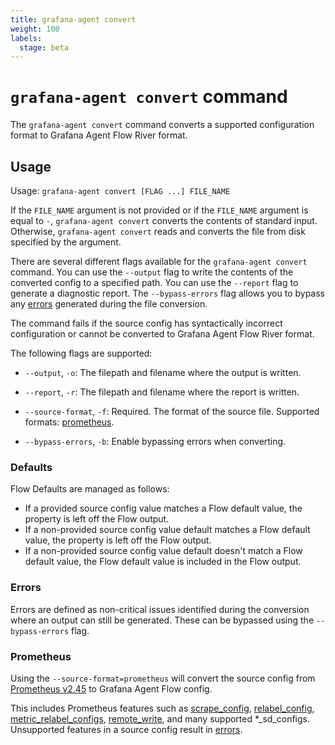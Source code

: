 ```yaml
---
title: grafana-agent convert
weight: 100
labels:
  stage: beta
---
```


# `grafana-agent convert` command

The `grafana-agent convert` command converts a supported configuration format
to Grafana Agent Flow River format.

## Usage

Usage: `grafana-agent convert [FLAG ...] FILE_NAME`

If the `FILE_NAME` argument is not provided or if the `FILE_NAME` argument is
equal to `-`, `grafana-agent convert` converts the contents of standard input. Otherwise,
`grafana-agent convert` reads and converts the file from disk specified by the argument.

There are several different flags available for the `grafana-agent convert` command. You can use the `--output` flag to write the contents of the converted config to a specified path. You can use the `--report` flag to generate a diagnostic report. The `--bypass-errors` flag allows you to bypass any [errors] generated during the file conversion.

The command fails if the source config has syntactically incorrect
configuration or cannot be converted to Grafana Agent Flow River format.

The following flags are supported:

* `--output`, `-o`: The filepath and filename where the output is written.

* `--report`, `-r`: The filepath and filename where the report is written.

* `--source-format`, `-f`: Required. The format of the source file. Supported formats: [prometheus].

* `--bypass-errors`, `-b`: Enable bypassing errors when converting.

[prometheus]: #prometheus
[errors]: #errors

### Defaults

Flow Defaults are managed as follows:
* If a provided source config value matches a Flow default value, the
property is left off the Flow output.
* If a non-provided source config value default matches a Flow default value,
the property is left off the Flow output.
* If a non-provided source config value default doesn't match a Flow default
value, the Flow default value is included in the Flow output.

### Errors

Errors are defined as non-critical issues identified during the conversion
where an output can still be generated. These can be bypassed using the
`--bypass-errors` flag.

### Prometheus

Using the `--source-format=prometheus` will convert the source config from
[Prometheus v2.45](https://prometheus.io/docs/prometheus/2.45/configuration/configuration/)
to Grafana Agent Flow config.

This includes Prometheus features such as
[scrape_config](https://prometheus.io/docs/prometheus/2.45/configuration/configuration/#scrape_config), 
[relabel_config](https://prometheus.io/docs/prometheus/2.45/configuration/configuration/#relabel_config),
[metric_relabel_configs](https://prometheus.io/docs/prometheus/2.45/configuration/configuration/#metric_relabel_configs),
[remote_write](https://prometheus.io/docs/prometheus/2.45/configuration/configuration/#remote_write),
and many supported *_sd_configs. Unsupported features in a source config result
in [errors].

